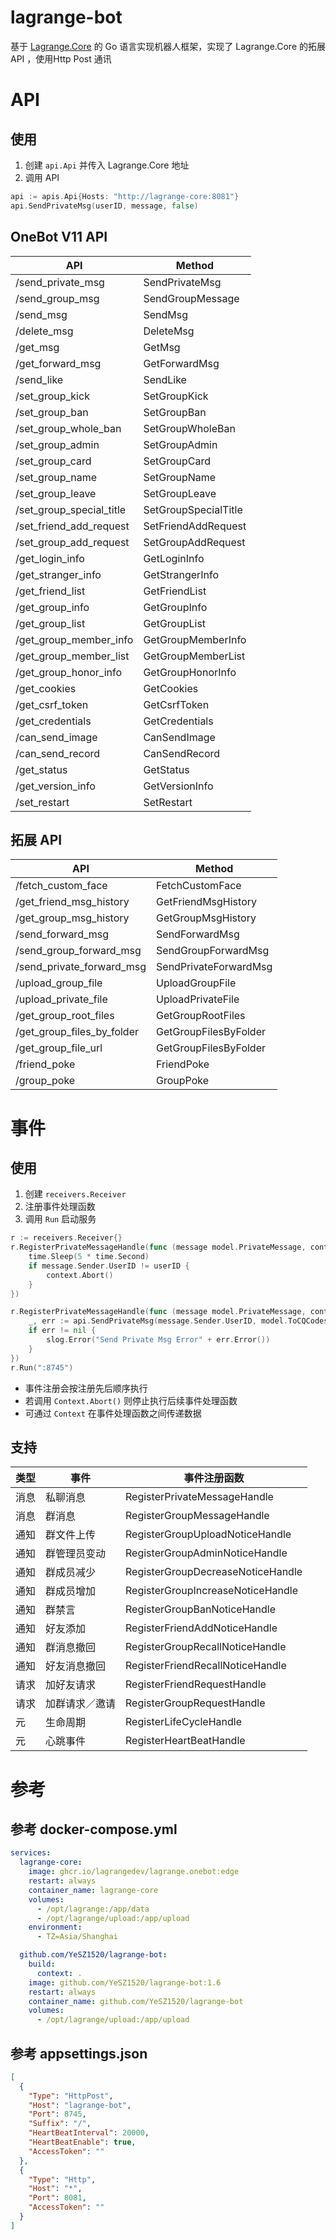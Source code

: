 # lagrange-bot

基于 [Lagrange.Core](https://github.com/LagrangeDev/Lagrange.Core) 的 Go 语言实现机器人框架，实现了 Lagrange.Core 的拓展
API ，使用Http Post 通讯

# API

## 使用

1. 创建 `api.Api` 并传入 Lagrange.Core 地址
2. 调用 API

```go
api := apis.Api{Hosts: "http://lagrange-core:8081"}
api.SendPrivateMsg(userID, message, false)
```

## OneBot V11 API

| API                      | Method               |
|--------------------------|----------------------|
| /send_private_msg        | SendPrivateMsg       |
| /send_group_msg          | SendGroupMessage     |
| /send_msg                | SendMsg              |
| /delete_msg              | DeleteMsg            |
| /get_msg                 | GetMsg               |
| /get_forward_msg         | GetForwardMsg        |
| /send_like               | SendLike             |
| /set_group_kick          | SetGroupKick         |
| /set_group_ban           | SetGroupBan          |
| /set_group_whole_ban     | SetGroupWholeBan     |
| /set_group_admin         | SetGroupAdmin        |
| /set_group_card          | SetGroupCard         |
| /set_group_name          | SetGroupName         |
| /set_group_leave         | SetGroupLeave        |
| /set_group_special_title | SetGroupSpecialTitle |
| /set_friend_add_request  | SetFriendAddRequest  |
| /set_group_add_request   | SetGroupAddRequest   |
| /get_login_info          | GetLoginInfo         |
| /get_stranger_info       | GetStrangerInfo      |
| /get_friend_list         | GetFriendList        |
| /get_group_info          | GetGroupInfo         |
| /get_group_list          | GetGroupList         |
| /get_group_member_info   | GetGroupMemberInfo   |
| /get_group_member_list   | GetGroupMemberList   |
| /get_group_honor_info    | GetGroupHonorInfo    |
| /get_cookies             | GetCookies           |
| /get_csrf_token          | GetCsrfToken         |
| /get_credentials         | GetCredentials       |
| /can_send_image          | CanSendImage         |
| /can_send_record         | CanSendRecord        |
| /get_status              | GetStatus            |
| /get_version_info        | GetVersionInfo       |
| /set_restart             | SetRestart           |

## 拓展 API

| API                        | Method                |
|----------------------------|-----------------------|
| /fetch_custom_face         | FetchCustomFace       |
| /get_friend_msg_history    | GetFriendMsgHistory   |
| /get_group_msg_history     | GetGroupMsgHistory    |
| /send_forward_msg          | SendForwardMsg        |
| /send_group_forward_msg    | SendGroupForwardMsg   |
| /send_private_forward_msg  | SendPrivateForwardMsg |
| /upload_group_file         | UploadGroupFile       |
| /upload_private_file       | UploadPrivateFile     |
| /get_group_root_files      | GetGroupRootFiles     |
| /get_group_files_by_folder | GetGroupFilesByFolder |
| /get_group_file_url        | GetGroupFilesByFolder |
| /friend_poke               | FriendPoke            |
| /group_poke                | GroupPoke             |

# 事件

## 使用

1. 创建 `receivers.Receiver`
2. 注册事件处理函数
3. 调用 `Run` 启动服务

```go
r := receivers.Receiver{}
r.RegisterPrivateMessageHandle(func (message model.PrivateMessage, context *receivers.Context) {
    time.Sleep(5 * time.Second)
    if message.Sender.UserID != userID {
        context.Abort()
    }
})

r.RegisterPrivateMessageHandle(func (message model.PrivateMessage, context *receivers.Context) {
    _, err := api.SendPrivateMsg(message.Sender.UserID, model.ToCQCodes(message.Message), false)
    if err != nil {
        slog.Error("Send Private Msg Error" + err.Error())
    }
})
r.Run(":8745")
```

+ 事件注册会按注册先后顺序执行
+ 若调用 `Context.Abort()` 则停止执行后续事件处理函数
+ 可通过 `Context` 在事件处理函数之间传递数据

## 支持

| 类型 | 事件      | 事件注册函数                            |
|----|---------|-----------------------------------|
| 消息 | 私聊消息    | RegisterPrivateMessageHandle      |
| 消息 | 群消息     | RegisterGroupMessageHandle        | 
| 通知 | 群文件上传   | RegisterGroupUploadNoticeHandle   | 
| 通知 | 群管理员变动  | RegisterGroupAdminNoticeHandle    | 
| 通知 | 群成员减少   | RegisterGroupDecreaseNoticeHandle | 
| 通知 | 群成员增加   | RegisterGroupIncreaseNoticeHandle | 
| 通知 | 群禁言     | RegisterGroupBanNoticeHandle      |
| 通知 | 好友添加    | RegisterFriendAddNoticeHandle     | 
| 通知 | 群消息撤回   | RegisterGroupRecallNoticeHandle   | 
| 通知 | 好友消息撤回  | RegisterFriendRecallNoticeHandle  |
| 请求 | 加好友请求   | RegisterFriendRequestHandle       | 
| 请求 | 加群请求／邀请 | RegisterGroupRequestHandle        | 
| 元  | 生命周期    | RegisterLifeCycleHandle           | 
| 元  | 心跳事件    | RegisterHeartBeatHandle           | 

# 参考

## 参考 docker-compose.yml

```yaml
services:
  lagrange-core:
    image: ghcr.io/lagrangedev/lagrange.onebot:edge
    restart: always
    container_name: lagrange-core
    volumes:
      - /opt/lagrange:/app/data
      - /opt/lagrange/upload:/app/upload
    environment:
      - TZ=Asia/Shanghai

  github.com/YeSZ1520/lagrange-bot:
    build:
      context: .
    image: github.com/YeSZ1520/lagrange-bot:1.6
    restart: always
    container_name: github.com/YeSZ1520/lagrange-bot
    volumes:
      - /opt/lagrange/upload:/app/upload
```

## 参考 appsettings.json

```json
[
  {
    "Type": "HttpPost",
    "Host": "lagrange-bot",
    "Port": 8745,
    "Suffix": "/",
    "HeartBeatInterval": 20000,
    "HeartBeatEnable": true,
    "AccessToken": ""
  },
  {
    "Type": "Http",
    "Host": "*",
    "Port": 8081,
    "AccessToken": ""
  }
]
```